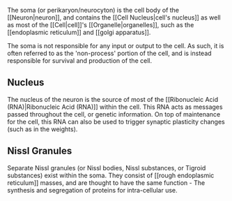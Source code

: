 The soma (or perikaryon/neurocyton) is the cell body of the [[Neuron|neuron]], and contains the [[Cell Nucleus|cell's nucleus]] as well as most of the [[Cell|cell]]'s [[Organelle|organelles]], such as the [[endoplasmic reticulum]] and [[golgi apparatus]].

The soma is not responsible for any input or output to the cell. As such, it is often referred to as the 'non-process' portion of the cell, and is instead responsible for survival and production of the cell.

## Nucleus

The nucleus of the neuron is the source of most of the [[Ribonucleic Acid (RNA)|Ribonucleic Acid (RNA)]] within the cell. This RNA acts as messages passed throughout the cell, or genetic information. On top of maintenance for the cell, this RNA can also be used to trigger synaptic plasticity changes (such as in the weights).

## Nissl Granules

Separate Nissl granules (or Nissl bodies, Nissl substances, or Tigroid substances) exist within the soma. They consist of [[rough endoplasmic reticulum]] masses, and are thought to have the same function - The synthesis and segregation of proteins for intra-cellular use.